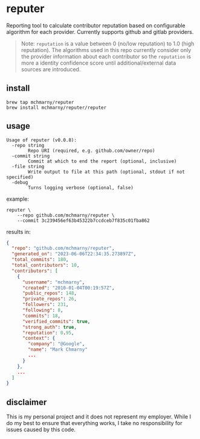 # reputer

Reporting tool to calculate contributor reputation based on configurable algorithm for each provider. Currently supports github and gitlab providers.  

> Note: `reputation` is a value between 0 (no/low reputation) to 1.0 (high reputation). The algorithms used in this repo currently consider only the provider information about each contributor so the `reputation` is more a identity confidence score until additional/external data sources are introduced. 

## install 

```shell
brew tap mchmarny/reputer
brew install mchmarny/reputer/reputer
```

## usage 

```shell
Usage of reputer (v0.0.8):
  -repo string
    	Repo URI (required, e.g. github.com/owner/repo)
  -commit string
    	Commit at which to end the report (optional, inclusive)
  -file string
    	Write output to file at this path (optional, stdout if not specified)
  -debug
    	Turns logging verbose (optional, false)
```

example: 

```shell
reputer \
    --repo github.com/mchmarny/reputer \
    --commit 3c239456ef63b45322b7ccdceb7f835c01fba862
```

results in: 

```json
{
  "repo": "github.com/mchmarny/reputer",
  "generated_on": "2023-06-06T22:34:35.273897Z",
  "total_commits": 180,
  "total_contributors": 10,
  "contributors": [
    {
      "username": "mchmarny",
      "created": "2010-01-04T00:19:57Z",
      "public_repos": 148,
      "private_repos": 26,
      "followers": 231,
      "following": 8,
      "commits": 18,
      "verified_commits": true,
      "strong_auth": true,
      "reputation": 0.95,
      "context": {
        "company": "@Google",
        "name": "Mark Chmarny"
        ...
      }
    },
    ...
  ]
}
```

## disclaimer

This is my personal project and it does not represent my employer. While I do my best to ensure that everything works, I take no responsibility for issues caused by this code.
